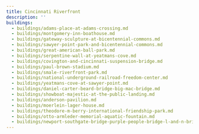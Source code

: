 ```yaml
---
title: Cincinnati Riverfront
description: ''
buildings:
  - buildings/adams-place-at-adams-crossing.md
  - buildings/montgomery-inn-boathouse.md
  - buildings/gateway-sculpture-at-bicentennial-commons.md
  - buildings/sawyer-point-park-and-bicentennial-commons.md
  - buildings/great-american-ball-park.md
  - buildings/serpentine-wall-at-yeatmans-cove.md
  - buildings/covington-and-cincinnati-suspension-bridge.md
  - buildings/paul-brown-stadium.md
  - buildings/smale-riverfront-park.md
  - buildings/national-underground-railroad-freedom-center.md
  - buildings/yeatmans-cove-at-sawyer-point.md
  - buildings/daniel-carter-beard-bridge-big-mac-bridge.md
  - buildings/showboat-majestic-at-the-public-landing.md
  - buildings/anderson-pavilion.md
  - buildings/moerlein-lager-house.md
  - buildings/theodore-m-berry-international-friendship-park.md
  - buildings/otto-armleder-memorial-aquatic-fountain.md
  - buildings/newport-southgate-bridge-purple-people-bridge-l-and-n-bridge.md
---
```

